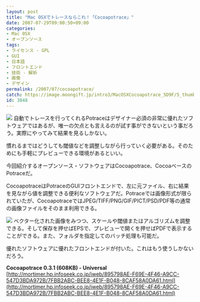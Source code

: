 ```yaml
---
layout: post
title: "Mac OSXでトレースならこれ！「Cocoapotrace」"
date: 2007-07-29T09:00:50+09:00
categories:
- Mac OSX
- オープンソース
tags: 
- ライセンス - GPL
- GUI
- 日本語
- フロントエンド
- 技術 - 解析
- 画像
- デザイン
permalink: /2007/07/cocoapotrace/
catch: https://image.moongift.jp/intro3/MacOSXCocoapotrace_5D9F/5_thumb.png
id: 3848
---
```

[![](https://image.moongift.jp/intro3/MacOSXCocoapotrace_5D9F/6_thumb.png)](https://image.moongift.jp/intro3/MacOSXCocoapotrace_5D9F/62.png) 自動でトレースを行ってくれるPotraceはデザイナー必須の非常に優れたソフトウェアではあるが、唯一の欠点とも言えるのが試す事ができないという事だろう。実際にやってみて結果を見るしかない。   
  
慣れるまではどうしても閾値などを調整しながら行っていく必要がある。そのためにも手軽にプレビューできる環境があるといい。   
  
今回紹介するオープンソース・ソフトウェアはCocoapotrace、CocoaベースのPotraceだ。   
  
<!--more-->  
  
CocoapotraceはPotraceのGUIフロントエンドで、左に元ファイル、右に結果を見ながら値を調整できる便利なソフトウェアだ。Potraceでは画像形式が限られていたが、CocoapotraceではJPEG/TIFF/PNG/GIF/PICT/PSD/PDF等の通常の画像ファイルをそのまま利用できる。   
  
[![](https://image.moongift.jp/intro3/MacOSXCocoapotrace_5D9F/5_thumb.png)](https://image.moongift.jp/intro3/MacOSXCocoapotrace_5D9F/52.png) ベクター化された画像をみつつ、スケールや閾値またはアルゴリズムを調整できる。そして保存を押せばEPSで、プレビューで開くを押せばPDFで表示することができる。また、フォルダを指定してのバッチ処理も可能だ。   
  
優れたソフトウェアに優れたフロントエンドが付いた。これはもう使うしかないだろう。   
  
**Cocoapotrace 0.3.1 (608KB) - Universal**  
[http://mortimer.hp.infoseek.co.jp/iweb/895798AE-F69E-4F46-A9CC-547D3BDA972B/7FBB2ABC-BEE8-4E1F-B048-8CAF58A0DA61.html](http://mortimer.hp.infoseek.co.jp/iweb/895798AE-F69E-4F46-A9CC-547D3BDA972B/7FBB2ABC-BEE8-4E1F-B048-8CAF58A0DA61.html)